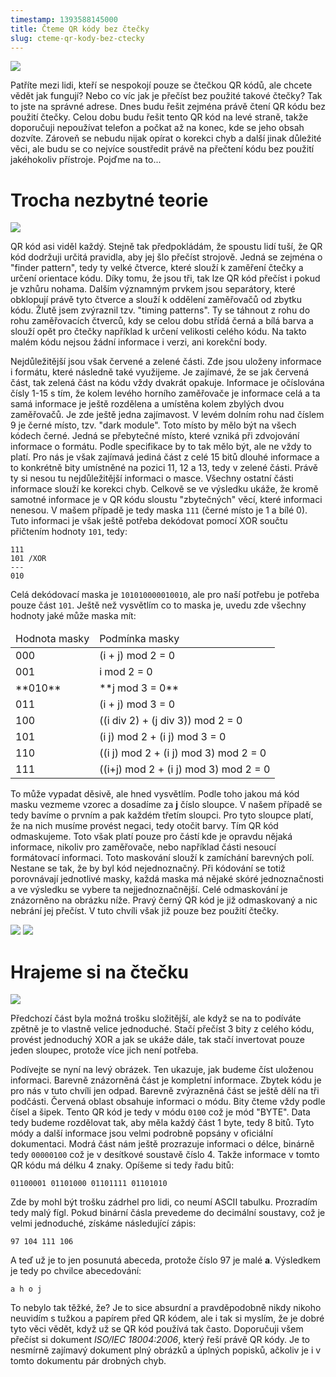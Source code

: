 ```yaml
---
timestamp: 1393588145000
title: Čteme QR kódy bez čtečky
slug: cteme-qr-kody-bez-ctecky
---
```

![](https://zlmlcz-media.s3-eu-west-1.amazonaws.com/2139a61c-efc4-4e3c-b630-5c3cbf9258df/qrcode-ahoj.png)

Patříte mezi lidi, kteří se nespokojí pouze se čtečkou QR kódů, ale chcete vědět jak fungují? Nebo co víc jak je přečíst bez použité takové čtečky? Tak to jste na správné adrese. Dnes budu řešit zejména právě čtení QR kódu bez použití čtečky. Celou dobu budu řešit tento QR kód na levé straně, takže doporučuji nepoužívat telefon a počkat až na konec, kde se jeho obsah dozvíte. Zároveň se nebudu nijak opírat o korekci chyb a další jinak důležité věci, ale budu se co nejvíce soustředit právě na přečtení kódu bez použití jakéhokoliv přístroje. Pojďme na to...

# Trocha nezbytné teorie

![](https://zlmlcz-media.s3-eu-west-1.amazonaws.com/312d5904-ab94-4877-9743-8ec902fbc50a/qrcode-parts.png)

QR kód asi viděl každý. Stejně tak předpokládám, že spoustu lidí tuší, že QR kód dodržuji určitá pravidla, aby jej šlo přečíst strojově. Jedná se zejména o "finder pattern", tedy ty velké čtverce, které slouží k zaměření čtečky a určení orientace kódu. Díky tomu, že jsou tři, tak lze QR kód přečíst i pokud je vzhůru nohama. Dalším významným prvkem jsou separátory, které obklopují právě tyto čtverce a slouží k oddělení zaměřovačů od zbytku kódu. Žlutě jsem zvýraznil tzv. "timing patterns". Ty se táhnout z rohu do rohu zaměřovacích čtverců, kdy se celou dobu střídá černá a bílá barva a slouží opět pro čtečky například k určení velikosti celého kódu. Na takto malém kódu nejsou žádní informace i verzi, ani korekční body.

Nejdůležitější jsou však červené a zelené části. Zde jsou uloženy informace i formátu, které následně také využijeme. Je zajímavé, že se jak červená část, tak zelená část na kódu vždy dvakrát opakuje. Informace je očíslována čísly 1-15 s tím, že kolem levého horního zaměřovače je informace celá a ta samá informace je ještě rozdělena a umístěna kolem zbylých dvou zaměřovačů. Je zde ještě jedna zajímavost. V levém dolním rohu nad číslem 9 je černé místo, tzv. "dark module". Toto místo by mělo být na všech kódech černé. Jedná se přebytečné místo, které vzniká při zdvojování informace o formátu. Podle specifikace by to tak mělo být, ale ne vždy to platí. Pro nás je však zajímavá jediná část z celé 15 bitů dlouhé informace a to konkrétně bity umístněné na pozici 11, 12 a 13, tedy v zelené části. Právě ty si nesou tu nejdůležitější informaci o masce. Všechny ostatní části informace slouží ke korekci chyb. Celkově se ve výsledku ukáže, že kromě samotné informace je v QR kódu sloustu "zbytečných" věcí, které informaci nenesou. V mašem případě je tedy maska `111` (černé místo je 1 a bílé 0). Tuto informaci je však ještě potřeba dekódovat pomocí XOR součtu přičtením hodnoty `101`, tedy:

```
111
101 /XOR
---
010
```

Celá dekódovací maska je `101010000010010`, ale pro naší potřebu je potřeba pouze část `101`. Ještě než vysvětlím co to maska je, uvedu zde všechny hodnoty jaké může maska mít:

<table class="table table-bordered">
  <thead>
    <tr><td>Hodnota masky</td><td>Podmínka masky</td></tr>
  </thead>
  <tbody>
    <tr>
      <td>000</td>
      <td>(i + j) mod 2 = 0</td>
    </tr>
    <tr>
      <td>001</td>
      <td>i mod 2 = 0</td>
    </tr>
    <tr>
      <td>**010**</td>
      <td>**j mod 3 = 0**</td>
    </tr>
    <tr>
      <td>011</td>
      <td>(i + j) mod 3 = 0</td>
    </tr>
    <tr>
      <td>100</td>
      <td>((i div 2) + (j div 3)) mod 2 = 0</td>
    </tr>
    <tr>
      <td>101</td>
      <td>(i j) mod 2 + (i j) mod 3 = 0</td>
    </tr>
    <tr>
      <td>110</td>
      <td>((i j) mod 2 + (i j) mod 3) mod 2 = 0</td>
    </tr>
    <tr>
      <td>111</td>
      <td>((i+j) mod 2 + (i j) mod 3) mod 2 = 0</td>
    </tr>
  </tbody>
</table>

To může vypadat děsivě, ale hned vysvětlím. Podle toho jakou má kód masku vezmeme vzorec a dosadíme za **j** číslo sloupce. V našem případě se tedy bavíme o prvním a pak každém třetím sloupci. Pro tyto sloupce platí, že na nich musíme provést negaci, tedy otočit barvy. Tím QR kód odmaskujeme. Toto však platí pouze pro částí kde je opravdu nějaká informace, nikoliv pro zaměřovače, nebo například části nesoucí formátovací informaci. Toto maskování slouží k zamíchání barevných polí. Nestane se tak, že by byl kód nejednoznačný. Při kódování se totiž porovnávají jednotlivé masky, každá maska má nějaké skóré jednoznačnosti a ve výsledku se vybere ta nejjednoznačnější. Celé odmaskování je znázorněno na obrázku níže. Pravý černý QR kód je již odmaskovaný a nic nebrání jej přečíst. V tuto chvíli však již pouze bez použití čtečky.

![](https://zlmlcz-media.s3-eu-west-1.amazonaws.com/63e85abb-b86a-4877-9640-fb70b4cd2542/qrcode-important.png)
![](https://zlmlcz-media.s3-eu-west-1.amazonaws.com/3951a3ea-5f53-4af9-9c01-a45fd71dd5b0/qrcode-unmasked.png)

# Hrajeme si na čtečku

![](https://zlmlcz-media.s3-eu-west-1.amazonaws.com/0ed74ba7-ddec-40da-ab12-4e6b8d82103c/qrcode-decode.png)

Předchozí část byla možná trošku složitější, ale když se na to podíváte zpětně je to vlastně velice jednoduché. Stačí přečíst 3 bity z celého kódu, provést jednoduchý XOR a jak se ukáže dále, tak stačí invertovat pouze jeden sloupec, protože více jich není potřeba.

Podívejte se nyní na levý obrázek. Ten ukazuje, jak budeme číst uloženou informaci. Barevně znázorněná část je kompletní informace. Zbytek kódu je pro nás v tuto chvíli jen odpad. Barevně zvýrazněná část se ještě dělí na tři podčásti. Červená oblast obsahuje informaci o módu. Bity čteme vždy podle čísel a šipek. Tento QR kód je tedy v módu `0100` což je mód "BYTE". Data tedy budeme rozdělovat tak, aby měla každý část 1 byte, tedy 8 bitů. Tyto módy a další informace jsou velmi podrobně popsány v oficiální dokumentaci. Modrá část nám ještě prozrazuje informaci o délce, binárně tedy `00000100` což je v desítkové soustavě číslo 4. Takže informace v tomto QR kódu má délku 4 znaky. Opíšeme si tedy řadu bitů:

```
01100001 01101000 01101111 01101010
```

Zde by mohl být trošku zádrhel pro lidi, co neumí ASCII tabulku. Prozradím tedy malý fígl. Pokud binární čásla prevedeme do decimální soustavy, což je velmi jednoduché, získáme následující zápis:

```
97 104 111 106
```

A teď už je to jen posunutá abeceda, protože číslo 97 je malé **a**. Výsledkem je tedy po chvilce abecedování:

```
a h o j
```

To nebylo tak těžké, že? Je to sice absurdní a pravděpodobně nikdy nikoho neuvidím s tužkou a papírem před QR kódem, ale i tak si myslím, že je dobré tyto věci vědět, když už se QR kód používá tak často. Doporučuji všem přečíst si dokument *ISO/IEC 18004:2006*, který řeší právě QR kódy. Je to nesmírně zajímavý dokument plný obrázků a úplných popisků, ačkoliv je i v tomto dokumentu pár drobných chyb.